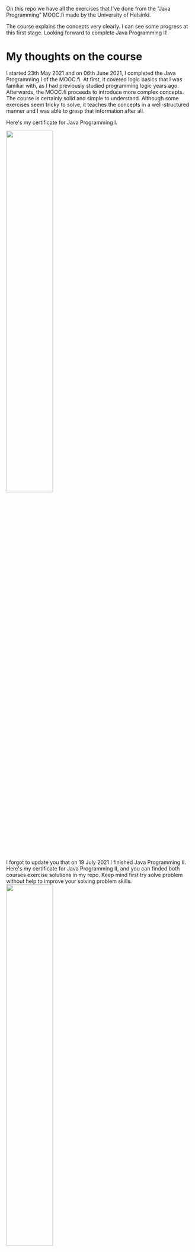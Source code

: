 On this repo we have all the exercises that I've done from the "Java Programming" MOOC.fi made by the University of Helsinki. 

The course explains the concepts very clearly. I can see some progress at this first stage. Looking forward to complete Java Programming II!

# My thoughts on the course
I started 23th May 2021 and on 06th June 2021, I completed the Java Programming I of the MOOC.fi. At first, it covered logic basics that I was familiar with, as I had previously studied programming logic years ago. Afterwards, the MOOC.fi proceeds to introduce more complex concepts. The course is certainly solid and simple to understand. Although some exercises seem tricky to solve, it teaches the concepts in a well-structured manner and I was able to grasp that information after all.

Here's my certificate for Java Programming I.

<img src="https://user-images.githubusercontent.com/53430986/125456478-7ab091a5-1ff7-4ee1-97ca-5b8c697d6fdf.png" width="50%">

I forgot to update you that on 19 July 2021 I finished Java Programming II. Here's my certificate for Java Programming II, and you can finded both courses exercise solutions in my repo. Keep mind first try solve problem without help to improve your solving problem skills.
<img src="https://user-images.githubusercontent.com/53430986/140476621-12e63015-43f1-40cb-93e8-fdea78764822.png" width="50%">
